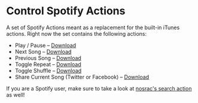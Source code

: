 # Control Spotify Actions

A set of Spotify Actions meant as a replacement for the built-in iTunes actions. Right now the set contains the following actions:

- Play / Pause – [Download](https://github.com/mlinzner/LaunchBarActions/blob/master/actions/Control%20Spotify/packages/Spotify%20-%20Play:Pause.lbaction?raw=true)
- Next Song – [Download](https://github.com/mlinzner/LaunchBarActions/blob/master/actions/Control%20Spotify/packages/Spotify%20-%20Next%20Song.lbaction?raw=true)
- Previous Song – [Download](https://github.com/mlinzner/LaunchBarActions/blob/master/actions/Control%20Spotify/packages/Spotify%20-%20Previous%20Song.lbaction?raw=true)
- Toggle Repeat – [Download](https://github.com/mlinzner/LaunchBarActions/blob/master/actions/Control%20Spotify/packages/Spotify%20-%20Toggle%20Repeat.lbaction?raw=true)
- Toggle Shuffle – [Download](https://github.com/mlinzner/LaunchBarActions/blob/master/actions/Control%20Spotify/packages/Spotify%20-%20Toggle%20Shuffle.lbaction?raw=true)
- Share Current Song (Twitter or Facebook) – [Download](https://github.com/mlinzner/LaunchBarActions/blob/master/actions/Control%20Spotify/packages/Spotify%20-%20Share%20Current%20Song.lbaction?raw=true)

If you are a Spotify user, make sure to take a look at [nosrac's search action](https://github.com/Nosrac/LBSpotify) as well!
